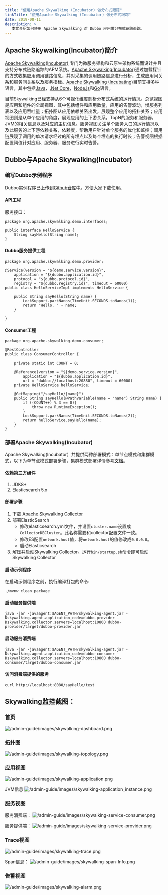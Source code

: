 ```yaml
---
title: "使用Apache Skywalking (Incubator) 做分布式跟踪"
linkTitle: "使用Apache Skywalking (Incubator) 做分布式跟踪"
date: 2019-08-11
description: > 
   本文介绍如何使用 Apache Skywalking 对 Dubbo 应用做分布式链路追踪。
---
```


## Apache Skywalking(Incubator)简介
[Apache Skywalking(Incubator)](https://github.com/apache/skywalking) 专门为微服务架构和云原生架构系统而设计并且支持分布式链路追踪的APM系统。[Apache Skywalking(Incubator)](https://github.com/apache/skywalking)通过加载探针的方式收集应用调用链路信息，并对采集的调用链路信息进行分析，生成应用间关系和服务间关系以及服务指标。[Apache Skywalking (Incubating)](https://github.com/apache/skywalking)目前支持多种语言，其中包括[Java](https://github.com/apache/skywalking)，[.Net Core](https://github.com/OpenSkywalking/skywalking-netcore)，[Node.js](https://github.com/OpenSkywalking/skywalking-nodejs)和[Go](https://github.com/OpenSkywalking/skywalking-go)语言。

目前Skywalking已经支持从6个可视化维度剖析分布式系统的运行情况。总览视图是应用和组件的全局视图，其中包括组件和应用数量，应用的告警波动，慢服务列表以及应用吞吐量；拓扑图从应用依赖关系出发，展现整个应用的拓扑关系；应用视图则是从单个应用的角度，展现应用的上下游关系，TopN的服务和服务器，JVM的相关信息以及对应的主机信息。服务视图关注单个服务入口的运行情况以及此服务的上下游依赖关系，依赖度，帮助用户针对单个服务的优化和监控；调用链展现了调用的单次请求经过的所有埋点以及每个埋点的执行时长；告警视图根据配置阈值针对应用、服务器、服务进行实时告警。

## Dubbo与Apache Skywalking(Incubator)
### 编写Dubbo示例程序
Dubbo实例程序已上传到[Github仓库](https://github.com/SkywalkingTest/dubbo-trace-example)中。方便大家下载使用。
#### API工程
服务接口：

```
package org.apache.skywalking.demo.interfaces;

public interface HelloService {
	String sayHello(String name);
}
```

#### Dubbo服务提供工程

```
package org.apache.skywalking.demo.provider;

@Service(version = "${demo.service.version}",
	application = "${dubbo.application.id}",
	protocol = "${dubbo.protocol.id}",
	registry = "${dubbo.registry.id}", timeout = 60000)
public class HelloServiceImpl implements HelloService {

	public String sayHello(String name) {
		LockSupport.parkNanos(TimeUnit.SECONDS.toNanos(1));
		return "Hello, " + name;
	}

}
```

#### Consumer工程

```
package org.apache.skywalking.demo.consumer;

@RestController
public class ConsumerController {

	private static int COUNT = 0;

	@Reference(version = "${demo.service.version}",
		application = "${dubbo.application.id}",
		url = "dubbo://localhost:20880", timeout = 60000)
	private HelloService helloService;

	@GetMapping("/sayHello/{name}")
	public String sayHello(@PathVariable(name = "name") String name) {
		if ((COUNT++) % 3 == 0){
			throw new RuntimeException();
		}
		LockSupport.parkNanos(TimeUnit.SECONDS.toNanos(2));
		return helloService.sayHello(name);
	}
}
```

### 部署Apache Skywalking(Incubator)
Apache Skywalking(Incubator）共提供两种部署模式：单节点模式和集群模式，以下为单节点模式部署步骤，集群模式部署详情参考[文档](https://github.com/apache/skywalking/blob/master/docs/cn/Deploy-backend-in-cluster-mode-CN.md)。
#### 依赖第三方组件
1. JDK8+
2. Elasticsearch 5.x
#### 部署步骤
1. 下载[ Apache Skywalking Collector](http://skywalking.apache.org/downloads/)
2. 部署ElasticSearch
	* 修改elasticsearch.yml文件，并设置`cluster.name`设置成`CollectorDBCluster`。此名称需要和collector配置文件一致。
	 * 修改ES配置`network.host`值，将`network.host`的值修改成`0.0.0.0`。
	* 启动Elasticsearch
3. 解压并启动Skywalking Collector。运行`bin/startup.sh`命令即可启动Skywalking Collector
#### 启动示例程序
在启动示例程序之前，执行编译打包的命令:

```
./mvnw clean package
```

#### 启动服务提供端

```
java -jar -javaagent:$AGENT_PATH/skywalking-agent.jar -Dskywalking.agent.application_code=dubbo-provider -Dskywalking.collector.servers=localhost:10800 dubbo-provider/target/dubbo-provider.jar
```

#### 启动服务消费端

```
java -jar -javaagent:$AGENT_PATH/skywalking-agent.jar -Dskywalking.agent.application_code=dubbo-consumer -Dskywalking.collector.servers=localhost:10800 dubbo-consumer/target/dubbo-consumer.jar 
```

#### 访问消费端提供的服务

```
curl http://localhost:8080/sayHello/test
```

## Skywalking监控截图：

### 首页

![/admin-guide/images/skywalking-dashboard.png](/imgs/blog/skywalking-dashboard.png)

### 拓扑图
![/admin-guide/images/skywalking-topology.png](/imgs/blog/skywalking-topology.png)

### 应用视图
![/admin-guide/images/skywalking-application.png](/imgs/blog/skywalking-application.png)

JVM信息
![/admin-guide/images/skywalking-application_instance.png](/imgs/blog/skywalking-application_instance.png)

###  服务视图

服务消费端：
![/admin-guide/images/skywalking-service-consumer.png](/imgs/blog/skywalking-service-consumer.png)

服务提供端：
![/admin-guide/images/skywalking-service-provider.png](/imgs/blog/skywalking-service-provider.png)

### Trace视图
![/admin-guide/images/skywalking-trace.png](/imgs/blog/skywalking-trace.png)

Span信息：
![/admin-guide/images/skywalking-span-Info.png](/imgs/blog/skywalking-span-Info.png)

### 告警视图
![/admin-guide/images/skywalking-alarm.png](/imgs/blog/skywalking-alarm.png)


